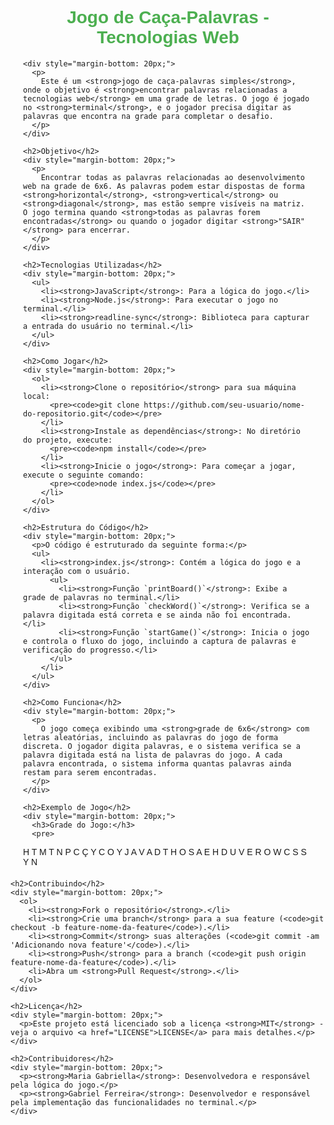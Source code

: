 <!DOCTYPE html>
<html lang="pt-br">
<head>
  <meta charset="UTF-8">
  <meta name="viewport" content="width=device-width, initial-scale=1.0">
  <title>Jogo de Caça-Palavras - Tecnologias Web</title>
</head>
<body>

  <div style="font-family: Arial, sans-serif; margin: 20px;">
    <h1 style="text-align: center; color: #4CAF50;">Jogo de Caça-Palavras - Tecnologias Web</h1>
    
    <div style="margin-bottom: 20px;">
      <p>
        Este é um <strong>jogo de caça-palavras simples</strong>, onde o objetivo é <strong>encontrar palavras relacionadas a tecnologias web</strong> em uma grade de letras. O jogo é jogado no <strong>terminal</strong>, e o jogador precisa digitar as palavras que encontra na grade para completar o desafio.
      </p>
    </div>

    <h2>Objetivo</h2>
    <div style="margin-bottom: 20px;">
      <p>
        Encontrar todas as palavras relacionadas ao desenvolvimento web na grade de 6x6. As palavras podem estar dispostas de forma <strong>horizontal</strong>, <strong>vertical</strong> ou <strong>diagonal</strong>, mas estão sempre visíveis na matriz. O jogo termina quando <strong>todas as palavras forem encontradas</strong> ou quando o jogador digitar <strong>"SAIR"</strong> para encerrar.
      </p>
    </div>

    <h2>Tecnologias Utilizadas</h2>
    <div style="margin-bottom: 20px;">
      <ul>
        <li><strong>JavaScript</strong>: Para a lógica do jogo.</li>
        <li><strong>Node.js</strong>: Para executar o jogo no terminal.</li>
        <li><strong>readline-sync</strong>: Biblioteca para capturar a entrada do usuário no terminal.</li>
      </ul>
    </div>

    <h2>Como Jogar</h2>
    <div style="margin-bottom: 20px;">
      <ol>
        <li><strong>Clone o repositório</strong> para sua máquina local:
          <pre><code>git clone https://github.com/seu-usuario/nome-do-repositorio.git</code></pre>
        </li>
        <li><strong>Instale as dependências</strong>: No diretório do projeto, execute:
          <pre><code>npm install</code></pre>
        </li>
        <li><strong>Inicie o jogo</strong>: Para começar a jogar, execute o seguinte comando:
          <pre><code>node index.js</code></pre>
        </li>
      </ol>
    </div>

    <h2>Estrutura do Código</h2>
    <div style="margin-bottom: 20px;">
      <p>O código é estruturado da seguinte forma:</p>
      <ul>
        <li><strong>index.js</strong>: Contém a lógica do jogo e a interação com o usuário.
          <ul>
            <li><strong>Função `printBoard()`</strong>: Exibe a grade de palavras no terminal.</li>
            <li><strong>Função `checkWord()`</strong>: Verifica se a palavra digitada está correta e se ainda não foi encontrada.</li>
            <li><strong>Função `startGame()`</strong>: Inicia o jogo e controla o fluxo do jogo, incluindo a captura de palavras e verificação do progresso.</li>
          </ul>
        </li>
      </ul>
    </div>

    <h2>Como Funciona</h2>
    <div style="margin-bottom: 20px;">
      <p>
        O jogo começa exibindo uma <strong>grade de 6x6</strong> com letras aleatórias, incluindo as palavras do jogo de forma discreta. O jogador digita palavras, e o sistema verifica se a palavra digitada está na lista de palavras do jogo. A cada palavra encontrada, o sistema informa quantas palavras ainda restam para serem encontradas.
      </p>
    </div>

    <h2>Exemplo de Jogo</h2>
    <div style="margin-bottom: 20px;">
      <h3>Grade do Jogo:</h3>
      <pre>
H T M T N P
C Ç Y C O Y
J A V A D T
H O S A E H
D U V E R O
W C S S Y N
      </pre>
    </div>

    <h2>Contribuindo</h2>
    <div style="margin-bottom: 20px;">
      <ol>
        <li><strong>Fork o repositório</strong>.</li>
        <li><strong>Crie uma branch</strong> para a sua feature (<code>git checkout -b feature-nome-da-feature</code>).</li>
        <li><strong>Commit</strong> suas alterações (<code>git commit -am 'Adicionando nova feature'</code>).</li>
        <li><strong>Push</strong> para a branch (<code>git push origin feature-nome-da-feature</code>).</li>
        <li>Abra um <strong>Pull Request</strong>.</li>
      </ol>
    </div>

    <h2>Licença</h2>
    <div style="margin-bottom: 20px;">
      <p>Este projeto está licenciado sob a licença <strong>MIT</strong> - veja o arquivo <a href="LICENSE">LICENSE</a> para mais detalhes.</p>
    </div>

    <h2>Contribuidores</h2>
    <div style="margin-bottom: 20px;">
      <p><strong>Maria Gabriella</strong>: Desenvolvedora e responsável pela lógica do jogo.</p>
      <p><strong>Gabriel Ferreira</strong>: Desenvolvedor e responsável pela implementação das funcionalidades no terminal.</p>
    </div>

  </div>

</body>
</html>

